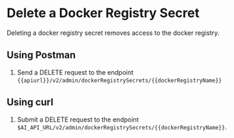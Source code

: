 <!-- loio5ff30f0332b8452d97ed77edf746714a -->

# Delete a Docker Registry Secret

Deleting a docker registry secret removes access to the docker registry.



<a name="loio5ff30f0332b8452d97ed77edf746714a__section_lfb_34f_mvb"/>

## Using Postman

1.  Send a DELETE request to the endpoint `{{apiurl}}/v2/admin/dockerRegistrySecrets/{{dockerRegistryName}}`



<a name="loio5ff30f0332b8452d97ed77edf746714a__section_nqm_hqf_mvb"/>

## Using curl

1.  Submit a DELETE request to the endpoint `$AI_API_URL/v2/admin/dockerRegistrySecrets/{{dockerRegistryName}}`.

